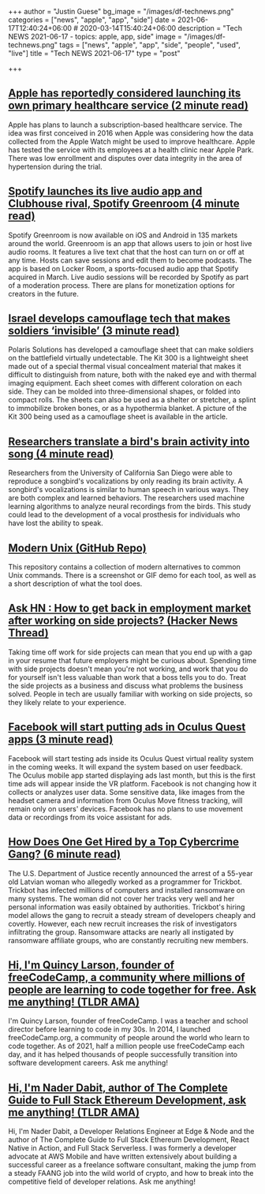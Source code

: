 +++
author = "Justin Guese"
bg_image = "/images/df-technews.png"
categories = ["news", "apple", "app", "side"]
date = 2021-06-17T12:40:24+06:00 # 2020-03-14T15:40:24+06:00
description = "Tech NEWS 2021-06-17 - topics: apple, app, side"
image = "/images/df-technews.png"
tags = ["news", "apple", "app", "side", "people", "used", "live"]
title = "Tech NEWS 2021-06-17"
type = "post"

+++

## [Apple has reportedly considered launching its own primary healthcare service (2 minute read)](https://www.engadget.com/apple-considered-launching-its-own-primary-healthcare-service-115504402.html)

Apple has plans to launch a subscription-based healthcare service. The idea was first conceived in 2016 when Apple was considering how the data collected from the Apple Watch might be used to improve healthcare. Apple has tested the service with its employees at a health clinic near Apple Park. There was low enrollment and disputes over data integrity in the area of hypertension during the trial.

## [Spotify launches its live audio app and Clubhouse rival, Spotify Greenroom (4 minute read)](https://techcrunch.com/2021/06/16/spotify-launches-its-live-audio-app-and-clubhouse-rival-spotify-greenroom/)

Spotify Greenroom is now available on iOS and Android in 135 markets around the world. Greenroom is an app that allows users to join or host live audio rooms. It features a live text chat that the host can turn on or off at any time. Hosts can save sessions and edit them to become podcasts. The app is based on Locker Room, a sports-focused audio app that Spotify acquired in March. Live audio sessions will be recorded by Spotify as part of a moderation process. There are plans for monetization options for creators in the future.

## [Israel develops camouflage tech that makes soldiers ‘invisible’ (3 minute read)](https://www.ynetnews.com/business/article/S1y58gUiO)

Polaris Solutions has developed a camouflage sheet that can make soldiers on the battlefield virtually undetectable. The Kit 300 is a lightweight sheet made out of a special thermal visual concealment material that makes it difficult to distinguish from nature, both with the naked eye and with thermal imaging equipment. Each sheet comes with different coloration on each side. They can be molded into three-dimensional shapes, or folded into compact rolls. The sheets can also be used as a shelter or stretcher, a splint to immobilize broken bones, or as a hypothermia blanket. A picture of the Kit 300 being used as a camouflage sheet is available in the article.

## [Researchers translate a bird's brain activity into song (4 minute read)](https://www.eurekalert.org/pub_releases/2021-06/uoc--rta061321.php)

Researchers from the University of California San Diego were able to reproduce a songbird's vocalizations by only reading its brain activity. A songbird's vocalizations is similar to human speech in various ways. They are both complex and learned behaviors. The researchers used machine learning algorithms to analyze neural recordings from the birds. This study could lead to the development of a vocal prosthesis for individuals who have lost the ability to speak.

## [Modern Unix (GitHub Repo)](https://github.com/ibraheemdev/modern-unix)

This repository contains a collection of modern alternatives to common Unix commands. There is a screenshot or GIF demo for each tool, as well as a short description of what the tool does.

## [Ask HN : How to get back in employment market after working on side projects? (Hacker News Thread)](https://news.ycombinator.com/item?id=27501316&utm_source=tldrnewsletter/1/0100017a197145e5-620a2c6c-b47c-4c3b-9a69-9208a42179a7-000000/PtVALeGNNb4vaM2kfKhQB5ffW6r-Tu6EZqYYXNS8JNE=198)

Taking time off work for side projects can mean that you end up with a gap in your resume that future employers might be curious about. Spending time with side projects doesn't mean you're not working, and work that you do for yourself isn't less valuable than work that a boss tells you to do. Treat the side projects as a business and discuss what problems the business solved. People in tech are usually familiar with working on side projects, so they likely relate to your experience.

## [Facebook will start putting ads in Oculus Quest apps (3 minute read)](https://www.theverge.com/2021/6/16/22535511/facebook-ads-oculus-quest-vr-apps)

Facebook will start testing ads inside its Oculus Quest virtual reality system in the coming weeks. It will expand the system based on user feedback. The Oculus mobile app started displaying ads last month, but this is the first time ads will appear inside the VR platform. Facebook is not changing how it collects or analyzes user data. Some sensitive data, like images from the headset camera and information from Oculus Move fitness tracking, will remain only on users' devices. Facebook has no plans to use movement data or recordings from its voice assistant for ads.

## [How Does One Get Hired by a Top Cybercrime Gang? (6 minute read)](https://krebsonsecurity.com/2021/06/how-does-one-get-hired-by-a-top-cybercrime-gang/)

The U.S. Department of Justice recently announced the arrest of a 55-year old Latvian woman who allegedly worked as a programmer for Trickbot. Trickbot has infected millions of computers and installed ransomware on many systems. The woman did not cover her tracks very well and her personal information was easily obtained by authorities. Trickbot's hiring model allows the gang to recruit a steady stream of developers cheaply and covertly. However, each new recruit increases the risk of investigators infiltrating the group. Ransomware attacks are nearly all instigated by ransomware affiliate groups, who are constantly recruiting new members.

## [Hi, I'm Quincy Larson, founder of freeCodeCamp, a community where millions of people are learning to code together for free. Ask me anything! (TLDR AMA)](https://tldr.tech/token/6c3ef825381ee396191f77cb92dd1969?redirect=https%3A%2F%2Ftldr.tech%2Fama%2Fquincy-larson/1/0100017a197145e5-620a2c6c-b47c-4c3b-9a69-9208a42179a7-000000/slIsYBIzcZezkGR76uRiNY6VLBoYVrEUUxaIgAJGBx8=198)

I'm Quincy Larson, founder of freeCodeCamp. I was a teacher and school director before learning to code in my 30s. In 2014, I launched freeCodeCamp.org, a community of people around the world who learn to code together. As of 2021, half a million people use freeCodeCamp each day, and it has helped thousands of people successfully transition into software development careers. Ask me anything!

## [Hi, I'm Nader Dabit, author of The Complete Guide to Full Stack Ethereum Development, ask me anything! (TLDR AMA)](https://tldr.tech/token/6c3ef825381ee396191f77cb92dd1969?redirect=https%3A%2F%2Ftldr.tech%2Fama%2Fnader-dabit/1/0100017a197145e5-620a2c6c-b47c-4c3b-9a69-9208a42179a7-000000/GRoxSWe816tGqd_TGCK8-3VZwqZbOKeLL4hLowH6GJQ=198)

Hi, I'm Nader Dabit, a Developer Relations Engineer at Edge & Node and the author of The Complete Guide to Full Stack Ethereum Development, React Native in Action, and Full Stack Serverless. I was formerly a developer advocate at AWS Mobile and have written extensively about building a successful career as a freelance software consultant, making the jump from a steady FAANG job into the wild world of crypto, and how to break into the competitive field of developer relations. Ask me anything!

